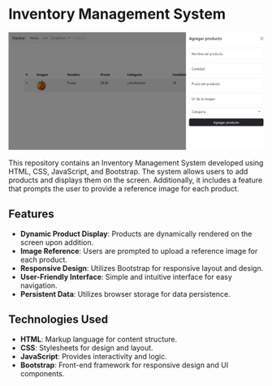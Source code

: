 # Inventory Management System

![Product Image](./img/cover-img.png)

This repository contains an Inventory Management System developed using HTML, CSS, JavaScript, and Bootstrap. The system allows users to add products and displays them on the screen. Additionally, it includes a feature that prompts the user to provide a reference image for each product.

## Features

- **Dynamic Product Display**: Products are dynamically rendered on the screen upon addition.
- **Image Reference**: Users are prompted to upload a reference image for each product.
- **Responsive Design**: Utilizes Bootstrap for responsive layout and design.
- **User-Friendly Interface**: Simple and intuitive interface for easy navigation.
- **Persistent Data**: Utilizes browser storage for data persistence.

## Technologies Used

- **HTML**: Markup language for content structure.
- **CSS**: Stylesheets for design and layout.
- **JavaScript**: Provides interactivity and logic.
- **Bootstrap**: Front-end framework for responsive design and UI components.